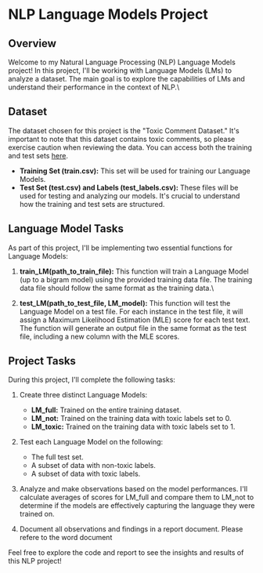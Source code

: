 # NLP Language Models Project

## Overview

Welcome to my Natural Language Processing (NLP) Language Models project! In this project, I'll be working with Language Models (LMs) to analyze a dataset. The main goal is to explore the capabilities of LMs and understand their performance in the context of NLP.\

## Dataset

The dataset chosen for this project is the "Toxic Comment Dataset." It's important to note that this dataset contains toxic comments, so please exercise caution when reviewing the data. You can access both the training and test sets [here](https://www.kaggle.com/competitions/jigsaw-toxic-comment-classification-challenge/data).

- **Training Set (train.csv):** This set will be used for training our Language Models.
- **Test Set (test.csv) and Labels (test_labels.csv):** These files will be used for testing and analyzing our models. It's crucial to understand how the training and test sets are structured.

## Language Model Tasks

As part of this project, I'll be implementing two essential functions for Language Models:

1. **train_LM(path_to_train_file):** This function will train a Language Model (up to a bigram model) using the provided training data file. The training data file should follow the same format as the training data.\

2. **test_LM(path_to_test_file, LM_model):** This function will test the Language Model on a test file. For each instance in the test file, it will assign a Maximum Likelihood Estimation (MLE) score for each test text. The function will generate an output file in the same format as the test file, including a new column with the MLE scores.

## Project Tasks

During this project, I'll complete the following tasks:

1. Create three distinct Language Models:
   - **LM_full:** Trained on the entire training dataset.
   - **LM_not:** Trained on the training data with toxic labels set to 0.
   - **LM_toxic:** Trained on the training data with toxic labels set to 1.

2. Test each Language Model on the following:
   - The full test set.
   - A subset of data with non-toxic labels.
   - A subset of data with toxic labels.

3. Analyze and make observations based on the model performances. I'll calculate averages of scores for LM_full and compare them to LM_not to determine if the models are effectively capturing the language they were trained on.

4. Document all observations and findings in a report document. Please refere to the word document

Feel free to explore the code and report to see the insights and results of this NLP project!
